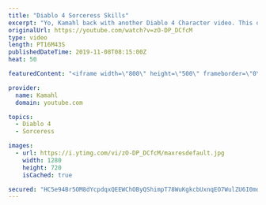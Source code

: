 ```yaml
---
title: "Diablo 4 Sorceress Skills"
excerpt: "Yo, Kamahl back with another Diablo 4 Character video. This one we are goin to be discussing the sorceress and her skills. At least as far as we can see thus far ..."
originalUrl: https://youtube.com/watch?v=zO-DP_DCfcM
type: video
length: PT16M43S
publishedDateTime: 2019-11-08T08:15:00Z
heat: 50

featuredContent: "<iframe width=\"800\" height=\"500\" frameborder=\"0\" src=\"https://www.youtube.com/embed/zO-DP_DCfcM\" allow=\"accelerometer; autoplay; encrypted-media; gyroscope; picture-in-picture\" allowfullscreen></iframe>"

provider:
  name: Kamahl
  domain: youtube.com

topics:
  - Diablo 4
  - Sorceress

images:
  - url: https://i.ytimg.com/vi/zO-DP_DCfcM/maxresdefault.jpg
    width: 1280
    height: 720
    isCached: true

secured: "HC5e94Br5OM8dYcpdqxQEEWChOByQShimpT78WuKgkcbUxnqEO7WulZU6I0mdqQtXbwLi3lNA2ty6OXbEc7bmhb7njtAYC+bReiXhnHGYZ2rROkvHhl3z8BkwDnprJX19M41l6HF3J86NYkF6QqRgC/PbQv5OxKGjPe6wPCLWpTDYJXISSBfjoUOF+o3OIAqx9YSZNgL5ik0+n8sqP98WHFczB4QpgwcB0YW0HYIC1zkj1RjdzM4FOkbyTf4+C/Ru65ghq6iNLe4uuWYUxOiDE+p+ci6bLISBkHlrSiL1NkC8WAhB8mDRHFrZFxBtj8OTx7rUWFTFi/ZPuY1X5/2MYbmxHZAJQuorAiOYo3pR4knaCXotEbCPH/7as1kEEb/H1gG+ttAjSmjdT/OvhJr9B6BJ9mlzfDu9lt79S1Au/Y=;48NJTx36aLQx81Wi2aJ3MQ=="
---
```


